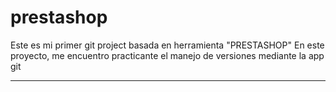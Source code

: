 # prestashop
Este es mi primer git project basada en herramienta "PRESTASHOP"
En este proyecto, me encuentro practicante el manejo de versiones mediante la app git
******
